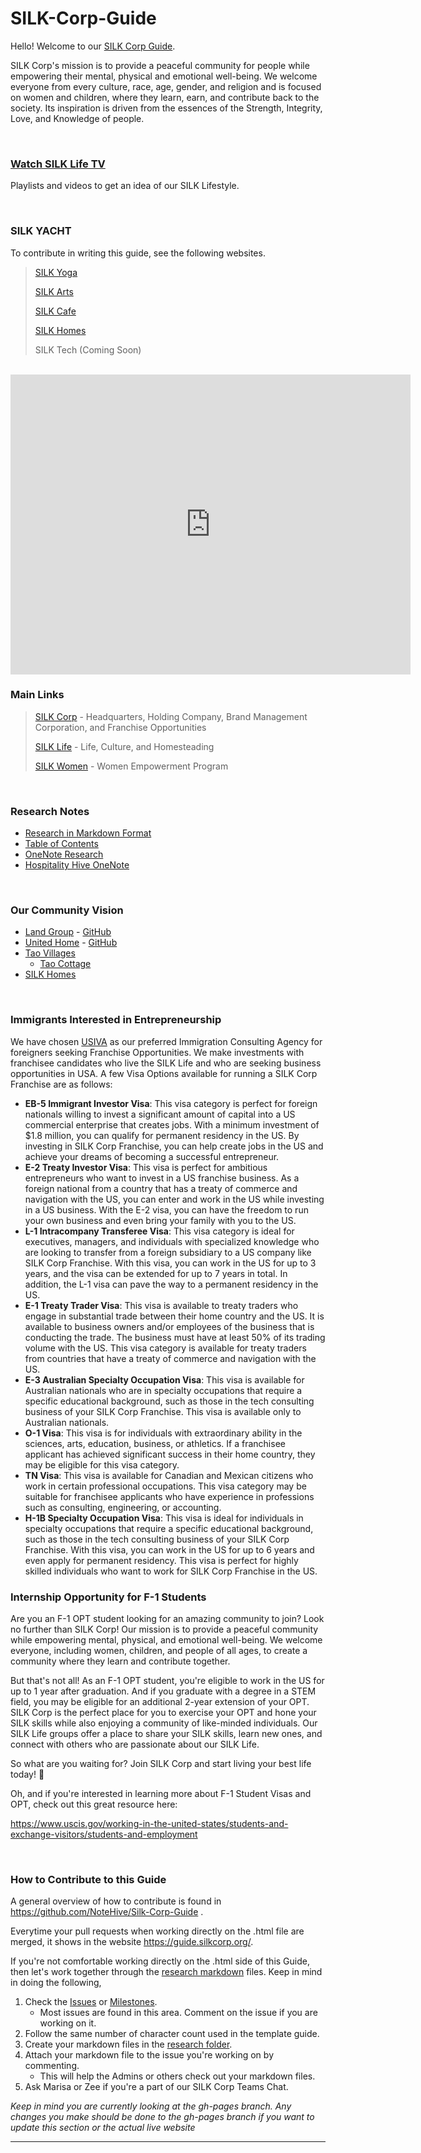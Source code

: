 # SILK-Corp-Guide

Hello! Welcome to our [SILK Corp Guide](https://guide.silkcorp.org/).

SILK Corp's mission is to provide a peaceful community for people while empowering their mental, physical and emotional well-being. We welcome everyone from every culture, race, age, gender, and religion and is focused on women and children, where they learn, earn, and contribute back to the society. Its inspiration is driven from the essences of the Strength, Integrity, Love, and Knowledge of people.

<br>

### **[Watch SILK Life TV](https://www.youtube.com/@silklifetv/playlists)**
Playlists and videos to get an idea of our SILK Lifestyle.

<br>

### **SILK YACHT**

To contribute in writing this guide, see the following websites.

> [SILK Yoga](https://silkyoga.org/)
> 
> [SILK Arts](https://silkarts.org/)
> 
> [SILK Cafe](https://silkcafe.org/)
> 
> [SILK Homes](https://silkhomes.org/)
>
> SILK Tech (Coming Soon)

<br>

<iframe
    width="640"
    height="480"
    src="https://www.youtube.com/embed/2Gg6Seob5Mg"
    frameborder="0"
    allow="autoplay; encrypted-media"
    allowfullscreen
>
</iframe>

### Main Links
> [SILK Corp](https://silkcorp.org/) - Headquarters, Holding Company, Brand Management Corporation, and Franchise Opportunities
>
> [SILK Life](http://silklife.org/) - Life, Culture, and Homesteading
> 
> [SILK Women](https://silkwomen.org/) - Women Empowerment Program

<br>

### **Research Notes**
* [Research in Markdown Format](https://github.com/NoteHive/Silk-Corp-Guide/tree/gh-pages/research)
* [Table of Contents](https://github.com/NoteHive/Silk-Corp-Guide/blob/gh-pages/research/TableOfContents.md)
* [OneNote Research](https://focushive.sharepoint.com/:o:/r/sites/DreamHive/msnfp_deliveryframework/SILK%20Corp_E5D4921FED4C4052AE6197B5694CCCCF/SILK%20Corp?d=w72eb6336a5854ef0ac4208cc1996fe20&csf=1&web=1&e=NZTG0L)
* [Hospitality Hive OneNote](https://focushive.sharepoint.com/sites/HospitalityHive/_layouts/OneNote.aspx?id=%2Fsites%2FHospitalityHive%2FSiteAssets%2FHospitality%20Hive%20Notebook)

<br>

### **Our Community Vision**
* [Land Group](https://unitehome.org) - [GitHub](https://github.com/LandGroup)
* [United Home](https://unitehome.org) - [GitHub](https://github.com/United-Home/Overview)
* [Tao Villages](https://focushive.sharepoint.com/sites/DreamHive/_layouts/OneNote.aspx?id=%2Fsites%2FDreamHive%2Fmsnfp_deliveryframework%2FTao%20Villages_9127010F6A3648C1BFF5FD86A7795AAC%2FTao%20Villages)
  * [Tao Cottage](https://taocottage.org)
* [SILK Homes](https://silkhomes.org)

<br>

### **Immigrants Interested in Entrepreneurship**
We have chosen [USIVA](https://usiva.org) as our preferred Immigration Consulting Agency for foreigners seeking Franchise Opportunities.  We make investments with franchisee candidates who live the SILK Life and who are seeking business opportunities in USA.  A few Visa Options available for running a SILK Corp Franchise are as follows:

* **EB-5 Immigrant Investor Visa**: This visa category is perfect for foreign nationals willing to invest a significant amount of capital into a US commercial enterprise that creates jobs. With a minimum investment of $1.8 million, you can qualify for permanent residency in the US. By investing in SILK Corp Franchise, you can help create jobs in the US and achieve your dreams of becoming a successful entrepreneur.
* **E-2 Treaty Investor Visa**: This visa is perfect for ambitious entrepreneurs who want to invest in a US franchise business. As a foreign national from a country that has a treaty of commerce and navigation with the US, you can enter and work in the US while investing in a US business. With the E-2 visa, you can have the freedom to run your own business and even bring your family with you to the US.
* **L-1 Intracompany Transferee Visa**: This visa category is ideal for executives, managers, and individuals with specialized knowledge who are looking to transfer from a foreign subsidiary to a US company like SILK Corp Franchise. With this visa, you can work in the US for up to 3 years, and the visa can be extended for up to 7 years in total. In addition, the L-1 visa can pave the way to a permanent residency in the US.
* **E-1 Treaty Trader Visa**: This visa is available to treaty traders who engage in substantial trade between their home country and the US. It is available to business owners and/or employees of the business that is conducting the trade. The business must have at least 50% of its trading volume with the US. This visa category is available for treaty traders from countries that have a treaty of commerce and navigation with the US.
* **E-3 Australian Specialty Occupation Visa**: This visa is available for Australian nationals who are in specialty occupations that require a specific educational background, such as those in the tech consulting business of your SILK Corp Franchise. This visa is available only to Australian nationals.
* **O-1 Visa**: This visa is for individuals with extraordinary ability in the sciences, arts, education, business, or athletics. If a franchisee applicant has achieved significant success in their home country, they may be eligible for this visa category.
* **TN Visa**: This visa is available for Canadian and Mexican citizens who work in certain professional occupations. This visa category may be suitable for franchisee applicants who have experience in professions such as consulting, engineering, or accounting.
* **H-1B Specialty Occupation Visa**: This visa is ideal for individuals in specialty occupations that require a specific educational background, such as those in the tech consulting business of your SILK Corp Franchise. With this visa, you can work in the US for up to 6 years and even apply for permanent residency. This visa is perfect for highly skilled individuals who want to work for SILK Corp Franchise in the US.

### **Internship Opportunity for F-1 Students**
Are you an F-1 OPT student looking for an amazing community to join? Look no further than SILK Corp! Our mission is to provide a peaceful community while empowering mental, physical, and emotional well-being. We welcome everyone, including women, children, and people of all ages, to create a community where they learn and contribute together.

But that's not all! As an F-1 OPT student, you're eligible to work in the US for up to 1 year after graduation. And if you graduate with a degree in a STEM field, you may be eligible for an additional 2-year extension of your OPT. SILK Corp is the perfect place for you to exercise your OPT and hone your SILK skills while also enjoying a community of like-minded individuals. Our SILK Life groups offer a place to share your SILK skills, learn new ones, and connect with others who are passionate about our SILK Life.

So what are you waiting for? Join SILK Corp and start living your best life today! 🥰

Oh, and if you're interested in learning more about F-1 Student Visas and OPT, check out this great resource here: 

https://www.uscis.gov/working-in-the-united-states/students-and-exchange-visitors/students-and-employment

<br>

### **How to Contribute to this Guide**
A general overview of how to contribute is found in https://github.com/NoteHive/Silk-Corp-Guide .

Everytime your pull requests when working directly on the .html file are merged, it shows in the website https://guide.silkcorp.org/.

If you're not comfortable working directly on the .html side of this Guide, then let's work together through the [research markdown](https://github.com/NoteHive/Silk-Corp-Guide/tree/gh-pages/research) files. Keep in mind in doing the following,

1. Check the [Issues](https://github.com/NoteHive/Silk-Corp-Guide/issues) or [Milestones](https://github.com/NoteHive/Silk-Corp-Guide/milestones).
   - Most issues are found in this area. Comment on the issue if you are working on it. 
2. Follow the same number of character count used in the template guide.
3. Create your markdown files in the [research folder](https://github.com/NoteHive/Silk-Corp-Guide/tree/gh-pages/research).
4. Attach your markdown file to the issue you're working on by commenting.
   - This will help the Admins or others check out your markdown files.
5. Ask Marisa or Zee if you're a part of our SILK Corp Teams Chat.

_Keep in mind you are currently looking at the gh-pages branch.  Any changes you make should be done to the gh-pages branch if you want to update this section or the actual live website_

<hr>


